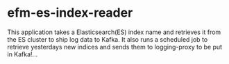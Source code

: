 # efm-es-index-reader

This application takes a Elasticsearch(ES) index name and retrieves it from the ES cluster to ship log data to Kafka. It also runs a scheduled job to retrieve yesterdays new indices and sends them to logging-proxy to be put in Kafka!...


